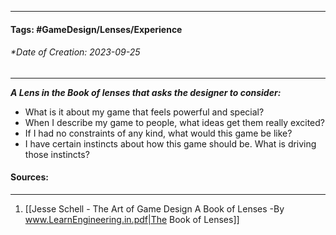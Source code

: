 __________________________________________________________________________
#### **Tags:** #GameDesign/Lenses/Experience   
###### *Date of Creation: 2023-09-25
__________________________________________________________________________

***A Lens in the Book of lenses that asks the designer to consider:***
- What is it about my game that feels powerful and special?
- When I describe my game to people, what ideas get them really excited?
- If I had no constraints of any kind, what would this game be like?
- I have certain instincts about how this game should be. What is driving those instincts?
#### Sources:
__________________________________________________________________________
1. [[Jesse Schell - The Art of Game Design A Book of Lenses -By www.LearnEngineering.in.pdf|The Book of Lenses]]